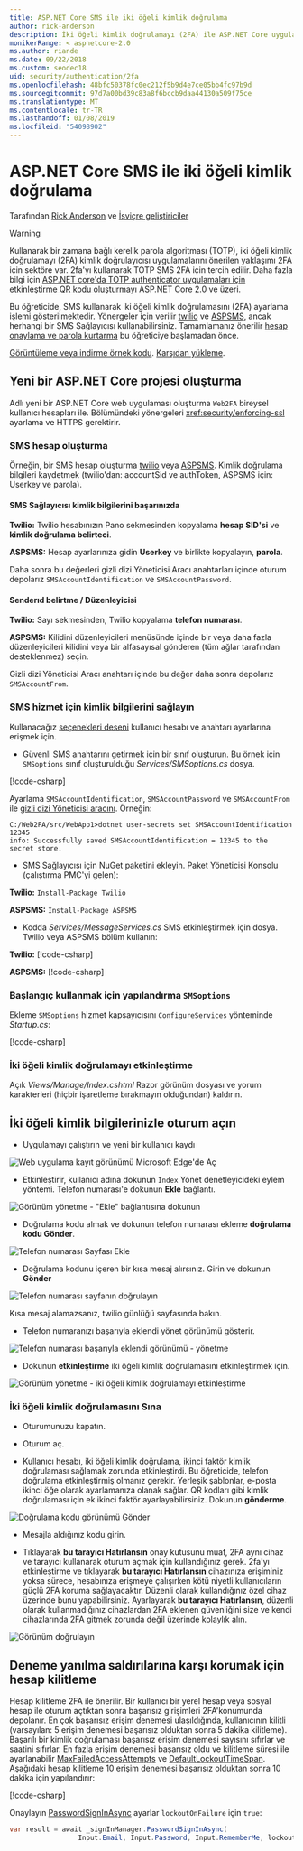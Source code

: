 ```yaml
---
title: ASP.NET Core SMS ile iki öğeli kimlik doğrulama
author: rick-anderson
description: İki öğeli kimlik doğrulamayı (2FA) ile ASP.NET Core uygulaması ayarlama konusunda bilgi edinin.
monikerRange: < aspnetcore-2.0
ms.author: riande
ms.date: 09/22/2018
ms.custom: seodec18
uid: security/authentication/2fa
ms.openlocfilehash: 48bfc50378fc0ec212f5b9d4e7ce05bb4fc97b9d
ms.sourcegitcommit: 97d7a00bd39c83a8f6bccb9daa44130a509f75ce
ms.translationtype: MT
ms.contentlocale: tr-TR
ms.lasthandoff: 01/08/2019
ms.locfileid: "54098902"
---
```

# <a name="two-factor-authentication-with-sms-in-aspnet-core"></a>ASP.NET Core SMS ile iki öğeli kimlik doğrulama

Tarafından [Rick Anderson](https://twitter.com/RickAndMSFT) ve [İsviçre geliştiriciler](https://github.com/Swiss-Devs)

>[!WARNING]
> Kullanarak bir zamana bağlı kerelik parola algoritması (TOTP), iki öğeli kimlik doğrulamayı (2FA) kimlik doğrulayıcısı uygulamalarını önerilen yaklaşımı 2FA için sektöre var. 2fa'yı kullanarak TOTP SMS 2FA için tercih edilir. Daha fazla bilgi için [ASP.NET core'da TOTP authenticator uygulamaları için etkinleştirme QR kodu oluşturmayı](xref:security/authentication/identity-enable-qrcodes) ASP.NET Core 2.0 ve üzeri.

Bu öğreticide, SMS kullanarak iki öğeli kimlik doğrulamasını (2FA) ayarlama işlemi gösterilmektedir. Yönergeler için verilir [twilio](https://www.twilio.com/) ve [ASPSMS](https://www.aspsms.com/asp.net/identity/core/testcredits/), ancak herhangi bir SMS Sağlayıcısı kullanabilirsiniz. Tamamlamanız önerilir [hesap onaylama ve parola kurtarma](xref:security/authentication/accconfirm) bu öğreticiye başlamadan önce.

[Görüntüleme veya indirme örnek kodu](https://github.com/aspnet/Docs/tree/master/aspnetcore/security/authentication/2fa/sample/Web2FA). [Karşıdan yükleme](xref:index#how-to-download-a-sample).

## <a name="create-a-new-aspnet-core-project"></a>Yeni bir ASP.NET Core projesi oluşturma

Adlı yeni bir ASP.NET Core web uygulaması oluşturma `Web2FA` bireysel kullanıcı hesapları ile. Bölümündeki yönergeleri <xref:security/enforcing-ssl> ayarlama ve HTTPS gerektirir.

### <a name="create-an-sms-account"></a>SMS hesap oluşturma

Örneğin, bir SMS hesap oluşturma [twilio](https://www.twilio.com/) veya [ASPSMS](https://www.aspsms.com/asp.net/identity/core/testcredits/). Kimlik doğrulama bilgileri kaydetmek (twilio'dan: accountSid ve authToken, ASPSMS için: Userkey ve parola).

#### <a name="figuring-out-sms-provider-credentials"></a>SMS Sağlayıcısı kimlik bilgilerini başarınızda

**Twilio:** Twilio hesabınızın Pano sekmesinden kopyalama **hesap SID'si** ve **kimlik doğrulama belirteci**.

**ASPSMS:** Hesap ayarlarınıza gidin **Userkey** ve birlikte kopyalayın, **parola**.

Daha sonra bu değerleri gizli dizi Yöneticisi Aracı anahtarları içinde oturum depolarız `SMSAccountIdentification` ve `SMSAccountPassword`.

#### <a name="specifying-senderid--originator"></a>Senderıd belirtme / Düzenleyicisi

**Twilio:** Sayı sekmesinden, Twilio kopyalama **telefon numarası**.

**ASPSMS:** Kilidini düzenleyicileri menüsünde içinde bir veya daha fazla düzenleyicileri kilidini veya bir alfasayısal gönderen (tüm ağlar tarafından desteklenmez) seçin.

Gizli dizi Yöneticisi Aracı anahtarı içinde bu değer daha sonra depolarız `SMSAccountFrom`.


### <a name="provide-credentials-for-the-sms-service"></a>SMS hizmet için kimlik bilgilerini sağlayın

Kullanacağız [seçenekleri deseni](xref:fundamentals/configuration/options) kullanıcı hesabı ve anahtarı ayarlarına erişmek için.

   * Güvenli SMS anahtarını getirmek için bir sınıf oluşturun. Bu örnek için `SMSoptions` sınıf oluşturulduğu *Services/SMSoptions.cs* dosya.

[!code-csharp[](2fa/sample/Web2FA/Services/SMSoptions.cs)]

Ayarlama `SMSAccountIdentification`, `SMSAccountPassword` ve `SMSAccountFrom` ile [gizli dizi Yöneticisi aracını](xref:security/app-secrets). Örneğin:

```none
C:/Web2FA/src/WebApp1>dotnet user-secrets set SMSAccountIdentification 12345
info: Successfully saved SMSAccountIdentification = 12345 to the secret store.
```
* SMS Sağlayıcısı için NuGet paketini ekleyin. Paket Yöneticisi Konsolu (çalıştırma PMC'yi gelen):

**Twilio:**
`Install-Package Twilio`

**ASPSMS:**
`Install-Package ASPSMS`


* Kodda *Services/MessageServices.cs* SMS etkinleştirmek için dosya. Twilio veya ASPSMS bölüm kullanın:


**Twilio:** [!code-csharp[](2fa/sample/Web2FA/Services/MessageServices_twilio.cs)]

**ASPSMS:** [!code-csharp[](2fa/sample/Web2FA/Services/MessageServices_ASPSMS.cs)]

### <a name="configure-startup-to-use-smsoptions"></a>Başlangıç kullanmak için yapılandırma `SMSoptions`

Ekleme `SMSoptions` hizmet kapsayıcısını `ConfigureServices` yönteminde *Startup.cs*:

[!code-csharp[](2fa/sample/Web2FA/Startup.cs?name=snippet1&highlight=4)]

### <a name="enable-two-factor-authentication"></a>İki öğeli kimlik doğrulamayı etkinleştirme

Açık *Views/Manage/Index.cshtml* Razor görünüm dosyası ve yorum karakterleri (hiçbir işaretleme bırakmayın olduğundan) kaldırın.

## <a name="log-in-with-two-factor-authentication"></a>İki öğeli kimlik bilgilerinizle oturum açın

* Uygulamayı çalıştırın ve yeni bir kullanıcı kaydı

![Web uygulama kayıt görünümü Microsoft Edge'de Aç](2fa/_static/login2fa1.png)

* Etkinleştirir, kullanıcı adına dokunun `Index` Yönet denetleyicideki eylem yöntemi. Telefon numarası'e dokunun **Ekle** bağlantı.

![Görünüm yönetme - "Ekle" bağlantısına dokunun](2fa/_static/login2fa2.png)

* Doğrulama kodu almak ve dokunun telefon numarası ekleme **doğrulama kodu Gönder**.

![Telefon numarası Sayfası Ekle](2fa/_static/login2fa3.png)

* Doğrulama kodunu içeren bir kısa mesaj alırsınız. Girin ve dokunun **Gönder**

![Telefon numarası sayfanın doğrulayın](2fa/_static/login2fa4.png)

Kısa mesaj alamazsanız, twilio günlüğü sayfasında bakın.

* Telefon numaranızı başarıyla eklendi yönet görünümü gösterir.

![Telefon numarası başarıyla eklendi görünümü - yönetme](2fa/_static/login2fa5.png)

* Dokunun **etkinleştirme** iki öğeli kimlik doğrulamasını etkinleştirmek için.

![Görünüm yönetme - iki öğeli kimlik doğrulamayı etkinleştirme](2fa/_static/login2fa6.png)

### <a name="test-two-factor-authentication"></a>İki öğeli kimlik doğrulamasını Sına

* Oturumunuzu kapatın.

* Oturum aç.

* Kullanıcı hesabı, iki öğeli kimlik doğrulama, ikinci faktör kimlik doğrulaması sağlamak zorunda etkinleştirdi. Bu öğreticide, telefon doğrulama etkinleştirmiş olmanız gerekir. Yerleşik şablonlar, e-posta ikinci öğe olarak ayarlamanıza olanak sağlar. QR kodları gibi kimlik doğrulaması için ek ikinci faktör ayarlayabilirsiniz. Dokunun **gönderme**.

![Doğrulama kodu görünümü Gönder](2fa/_static/login2fa7.png)

* Mesajla aldığınız kodu girin.

* Tıklayarak **bu tarayıcı Hatırlansın** onay kutusunu muaf, 2FA aynı cihaz ve tarayıcı kullanarak oturum açmak için kullandığınız gerek. 2fa'yı etkinleştirme ve tıklayarak **bu tarayıcı Hatırlansın** cihazınıza erişiminiz yoksa sürece, hesabınıza erişmeye çalışırken kötü niyetli kullanıcıların güçlü 2FA koruma sağlayacaktır. Düzenli olarak kullandığınız özel cihaz üzerinde bunu yapabilirsiniz. Ayarlayarak **bu tarayıcı Hatırlansın**, düzenli olarak kullanmadığınız cihazlardan 2FA eklenen güvenliğini size ve kendi cihazlarında 2FA gitmek zorunda değil üzerinde kolaylık alın.

![Görünüm doğrulayın](2fa/_static/login2fa8.png)

## <a name="account-lockout-for-protecting-against-brute-force-attacks"></a>Deneme yanılma saldırılarına karşı korumak için hesap kilitleme

Hesap kilitleme 2FA ile önerilir. Bir kullanıcı bir yerel hesap veya sosyal hesap ile oturum açtıktan sonra başarısız girişimleri 2FA'konumunda depolanır. En çok başarısız erişim denemesi ulaşıldığında, kullanıcının kilitli (varsayılan: 5 erişim denemesi başarısız olduktan sonra 5 dakika kilitleme). Başarılı bir kimlik doğrulaması başarısız erişim denemesi sayısını sıfırlar ve saatini sıfırlar. En fazla erişim denemesi başarısız oldu ve kilitleme süresi ile ayarlanabilir [MaxFailedAccessAttempts](/dotnet/api/microsoft.aspnetcore.identity.lockoutoptions.maxfailedaccessattempts) ve [DefaultLockoutTimeSpan](/dotnet/api/microsoft.aspnetcore.identity.lockoutoptions.defaultlockouttimespan). Aşağıdaki hesap kilitleme 10 erişim denemesi başarısız olduktan sonra 10 dakika için yapılandırır:

[!code-csharp[](2fa/sample/Web2FA/Startup.cs?name=snippet2&highlight=13-17)]

Onaylayın [PasswordSignInAsync](/dotnet/api/microsoft.aspnetcore.identity.signinmanager-1.passwordsigninasync) ayarlar `lockoutOnFailure` için `true`:

```csharp
var result = await _signInManager.PasswordSignInAsync(
                 Input.Email, Input.Password, Input.RememberMe, lockoutOnFailure: true);
```

